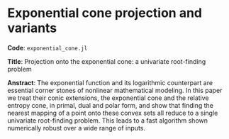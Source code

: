 # Exponential cone projection and variants

**Code**: `exponential_cone.jl`

**Title**: Projection onto the exponential cone: a univariate root-finding problem

**Anstract**:
The exponential function and its logarithmic counterpart are essential corner stones of nonlinear mathematical modeling. In this paper we treat their conic extensions, the exponential cone and the relative entropy cone, in primal, dual and polar form, and show that finding the nearest mapping of a point onto these convex sets all reduce to a single univariate root-finding problem. This leads to a fast algorithm shown numerically robust over a wide range of inputs.
